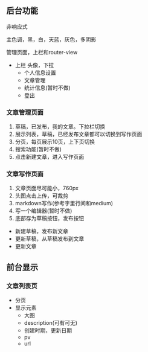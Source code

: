 ## 后台功能
非响应式

主色调，黑，白，天蓝，灰色，多阴影

管理页面，上栏和router-view

- 上栏 头像，下拉
  - 个人信息设置
  <!-- - 标签管理 -->
  - 文章管理
  - 统计信息(暂时不做)
  - 登出

### 文章管理页面

1. 草稿，已发布，我的文章。下拉栏切换
2. 展示列表，草稿，已经发布文章都可以切换到写作页面
3. 分页，每页展示10页，上下页切换
4. 搜索功能(暂时不做)
5. 点击新建文章，进入写作页面

### 文章写作页面

1. 文章页面尽可能小，760px
2. 头图点击上传，可裁剪
3. markdown写作(参考字里行间和medium)
4. 写一个编辑器(暂时不做)
5. 底部存为草稿按钮，发布按钮
  - 新建草稿，发布新文章
  - 更新草稿，从草稿发布到文章
  - 更新文章


## 前台显示

### 文章列表页

- 分页
- 显示元素
  - 大图
  - description(可有可无)
  - 创建时期，更新日期
  - pv
  - url
